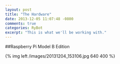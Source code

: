 ```yaml
---
layout: post
title: "The Hardware"
date: 2013-12-05 11:07:48 -0800
comments: true
categories: RyBot
excerpt: "This is what we'll be working with."
---
```


##Raspberry Pi Model B Edition
<!--more-->
{% img left /images/20131204_153106.jpg 640 400 %}
